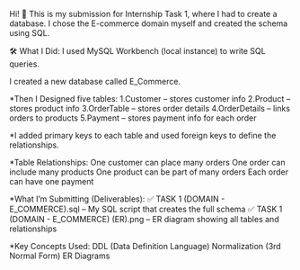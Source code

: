 Hi! 👋
This is my submission for Internship Task 1, where I had to create a database. I chose the E-commerce domain myself and created the schema using SQL.

🛠️ What I Did:
I used MySQL Workbench (local instance) to write SQL queries.

I created a new database called E_Commerce.

*Then I Designed five tables:
 1.Customer – stores customer info
 2.Product – stores product info
 3.OrderTable – stores order details
 4.OrderDetails – links orders to products
 5.Payment – stores payment info for each order

*I added primary keys to each table and used foreign keys to define the relationships.

*Table Relationships:
 One customer can place many orders
 One order can include many products
 One product can be part of many orders
 Each order can have one payment

*What I’m Submitting (Deliverables):
✅ TASK 1 (DOMAIN - E_COMMERCE).sql – My SQL script that creates the full schema
✅ TASK 1 (DOMAIN - E_COMMERCE) (ER).png – ER diagram showing all tables and relationships

*Key Concepts Used:
 DDL (Data Definition Language)
 Normalization (3rd Normal Form)
 ER Diagrams

